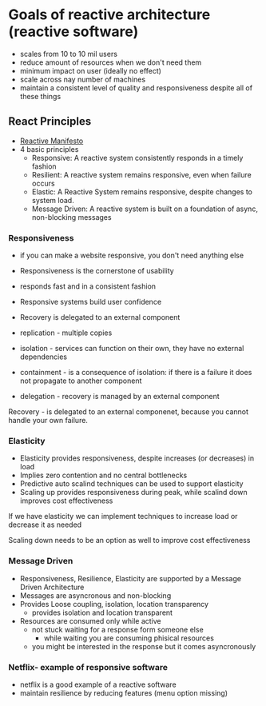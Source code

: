 # Goals of reactive architecture (reactive software)

- scales from 10 to 10 mil users
- reduce amount of resources when we don't need them
- minimum impact on user (ideally no effect)
- scale across nay number of machines
- maintain a consistent level of quality and responsiveness despite all of these things

## React Principles

- [Reactive Manifesto](http://www.reactivemanifesto.org)
- 4 basic principles
    - Responsive: A reactive system consistently responds in a timely fashion
    - Resilient: A reactive system remains responsive, even when failure occurs
    - Elastic: A Reactive System remains responsive, despite changes to system load.
    - Message Driven: A reactive system is built on a foundation of async, non-blocking messages

### Responsiveness

- if you can make a website responsive, you don't need anything else
- Responsiveness is the cornerstone of usability
- responds fast and in a consistent fashion
- Responsive systems build user confidence
- Recovery is delegated to an external component

- replication - multiple copies
- isolation - services can function on their own, they have no external dependencies
- containment - is a consequence of isolation: if there is a failure it does not propagate to another component
- delegation - recovery is managed by an external component

Recovery - is delegated to an external componenet, because you cannot handle your own failure.  

### Elasticity

- Elasticity provides responsiveness, despite increases (or decreases) in load
- Implies zero contention and no central bottlenecks
- Predictive auto scalind techniques can be used to support elasticity
- Scaling up provides responsiveness during peak, while scalind down improves cost effectiveness

If we have elasticity we can implement techniques to increase load or decrease it as needed

Scaling down needs to be an option as well to improve cost effectiveness

### Message Driven

- Responsiveness, Resilience, Elasticity are supported by a Message Driven Architecture
- Messages are asyncronous and non-blocking
- Provides Loose coupling, isolation, location transparency
    - provides isolation and location transparent
- Resources are consumed only while active
    - not stuck waiting for a response form someone else
        - while waiting you are consuming phisical resources
    - you might be interested in the response but it comes asyncronously
    

### Netflix- example of responsive software
- netflix is a good example of a reactive software
- maintain resilience by reducing features (menu option missing)
